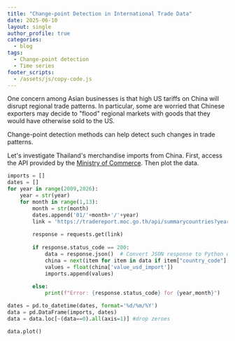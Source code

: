 ```yaml
---
title: "Change-point Detection in International Trade Data"
date: 2025-06-10
layout: single
author_profile: true
categories:
  - blog
tags:
  - Change-point detection
  - Time series
footer_scripts:
  - /assets/js/copy-code.js
---
```




One concern among Asian businesses is that high US tariffs on China will disrupt regional trade patterns. In particular, some are worried that Chinese exporters may decide to "flood" regional markets with goods that they would have otherwise sold to the US.

Change-point detection methods can help detect such changes in trade patterns.

Let's investigate Thailand's merchandise imports from China. First, access the API provided by the [Ministry of Commerce](https://tradereport.moc.go.th/opendata/summarycountries). Then plot the data.

```python
imports = []
dates = []
for year in range(2009,2026):
    year = str(year)
    for month in range(1,13):
        month = str(month)
        dates.append('01/'+month+'/'+year)
        link = 'https://tradereport.moc.go.th/api/summarycountries?year='+year+'&month='+month+'&limit=0'
        
        response = requests.get(link)
        
        if response.status_code == 200:
            data = response.json()  # Convert JSON response to Python dictionary
            china = next(item for item in data if item["country_code"] == "CN")
            values = float(china['value_usd_import'])
            imports.append(values)
            
        else:
            print(f"Error: {response.status_code} for {year,month}")

dates = pd.to_datetime(dates, format='%d/%m/%Y')
data = pd.DataFrame(imports, dates)
data = data.loc[~(data==0).all(axis=1)] #drop zeroes

data.plot()    
```


